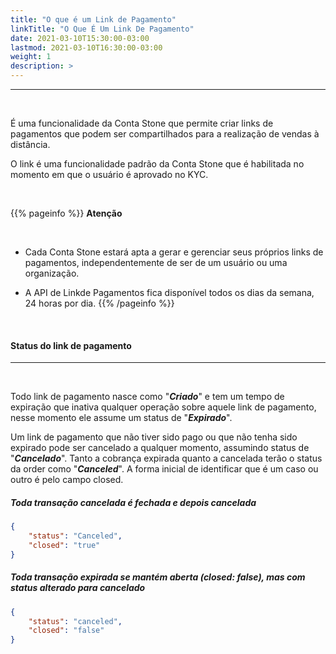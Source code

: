 ```yaml
---
title: "O que é um Link de Pagamento"
linkTitle: "O Que É Um Link De Pagamento"
date: 2021-03-10T15:30:00-03:00
lastmod: 2021-03-10T16:30:00-03:00
weight: 1
description: >
---
```


---

<br>

É uma funcionalidade da Conta Stone que permite criar links de pagamentos que podem ser compartilhados para a realização de vendas à distância. 

O link é uma funcionalidade padrão da Conta Stone que é habilitada no momento em que o usuário é aprovado no KYC. 

<br>

{{% pageinfo %}}
**Atenção**

<br>

- Cada Conta Stone estará apta a gerar e gerenciar seus próprios links de pagamentos, independentemente de ser de um usuário ou uma organização.

- A API de Linkde Pagamentos fica disponível todos os dias da semana, 24 horas por dia.
{{% /pageinfo %}}

<br>

#### **Status do link de pagamento**
---
<br>

Todo link de pagamento nasce como "_**Criado**_" e tem um tempo de expiração que inativa qualquer operação sobre aquele link de pagamento, nesse momento ele assume um status de "_**Expirado**_".

Um link de pagamento que não tiver sido pago ou que não tenha sido expirado pode ser cancelado a qualquer momento, assumindo status de "_**Cancelado**_". Tanto a cobrança expirada quanto a cancelada terão o status da order como "_**Canceled**_". A forma inicial de identificar que
é um caso ou outro é pelo campo closed.


##### **Toda transação cancelada é fechada e depois cancelada**

```Json
{
	"status": "Canceled",
	"closed": "true"
}
```


##### **Toda transação expirada se mantém aberta (closed: false), mas com status alterado para cancelado**

```Json
{
	"status": "canceled",
	"closed": "false"
}
```